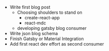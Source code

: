 - Write first blog post
  - Choosing shoulders to stand on
    - create-react-app
    - react-mdc
  - developing gatsby blog consumer
- Write json blog schema
- Finish Gatsby or Material Integration
- Add first react dev effort as second consumer